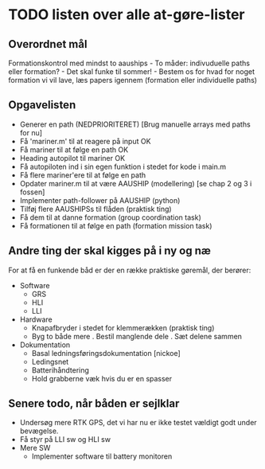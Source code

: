 TODO listen over alle at-gøre-lister
====================================

Overordnet mål
--------------
Formationskontrol med mindst to aauships
	- To måder: indivuduelle paths eller formation?
	- Det skal funke til sommer!
	- Bestem os for hvad for noget formation vi vil lave, læs papers igennem (formation eller individuelle paths)

Opgavelisten
------------
* Generer en path (NEDPRIORITERET) [Brug manuelle arrays med paths for nu]
* Få 'mariner.m' til at reagere på input OK
* Få mariner til at følge en path OK
* Heading autopilot til mariner OK
* Få autopiloten ind i sin egen funktion i stedet for kode i main.m
* Få flere mariner'ere til at følge en path
* Opdater mariner.m til at være AAUSHIP (modellering) [se chap 2 og 3 i fossen]
* Implementer path-follower på AAUSHIP (python)
* Tilføj flere AAUSHIPSs til flåden (praktisk ting)
* Få dem til at danne formation (group coordination task)
* Få formationen til at følge en path (formation mission task)


Andre ting der skal kigges på i ny og næ
----------------------------------------
For at få en funkende båd er der en række praktiske gøremål, der
berører:	

* Software
	- GRS
	- HLI
	- LLI
* Hardware
	- Knapafbryder i stedet for klemmerækken (praktisk ting)
	- Byg to både mere
		. Bestil manglende dele
		. Sæt delene sammen
* Dokumentation
	- Basal ledningsføringsdokumentation [nickoe]
	- Ledingsnet
	- Batterihåndtering
	- Hold grabberne væk hvis du er en spasser

Senere todo, når båden er sejlklar
----------------------------------
* Undersøg mere RTK GPS, det vi har nu er ikke testet vældigt godt under bevægelse.
* Få styr på LLI sw og HLI sw
* Mere SW
	- Implementer software til battery monitoren
